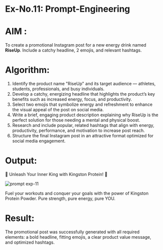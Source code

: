 # Ex-No.11: Prompt-Engineering  
# AIM : 
To create a promotional Instagram post for a new energy drink named **RiseUp**. Include a catchy headline, 2 emojis, and relevant hashtags.  

# Algorithm:  
1. Identify the product name "RiseUp" and its target audience — athletes, students, professionals, and busy individuals.  
2. Develop a catchy, energizing headline that highlights the product’s key benefits such as increased energy, focus, and productivity.  
3. Select two emojis that symbolize energy and refreshment to enhance the visual appeal of the post on social media.  
4. Write a brief, engaging product description explaining why RiseUp is the perfect solution for those needing a mental and physical boost.  
5. Research and include popular, related hashtags that align with energy, productivity, performance, and motivation to increase post reach.  
6. Structure the final Instagram post in an attractive format optimized for social media engagement.

# Output:  
👑 Unleash Your Inner King with Kingston Protein! 💪

![prompt exp-11](https://github.com/user-attachments/assets/79c952d8-a919-4dba-80ff-4f3ce11775b5)

Fuel your workouts and conquer your goals with the power of Kingston Protein Powder. Pure strength, pure energy, pure YOU.
# Result:  
The promotional post was successfully generated with all required elements: a bold headline, fitting emojis, a clear product value message, and optimized hashtags.

